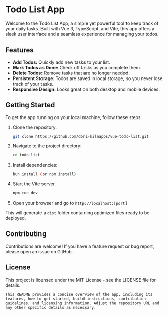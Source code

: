 # Todo List App

Welcome to the Todo List App, a simple yet powerful tool to keep track of your daily tasks. Built with Vue 3, TypeScript, and Vite, this app offers a sleek user interface and a seamless experience for managing your todos.

## Features

- **Add Todos:** Quickly add new tasks to your list.
- **Mark Todos as Done:** Check off tasks as you complete them.
- **Delete Todos:** Remove tasks that are no longer needed.
- **Persistent Storage:** Todos are saved in local storage, so you never lose track of your tasks.
- **Responsive Design:** Looks great on both desktop and mobile devices.

## Getting Started

To get the app running on your local machine, follow these steps:

1. Clone the repository:
    ```sh
    git clone https://github.com/dbni-kilnapps/vue-todo-list.git
    ```

2. Navigate to the project directory:
    ```sh
    cd todo-list
    ```

3. Install dependencies:
    ```sh
    bun install (or npm install)
    ```
4. Start the Vite server
    ```sh
    npm run dev
    ```

5. Open your browser and go to `http://localhost:[port]`

This will generate a `dist` folder containing optimized files ready to be deployed.

## Contributing
Contributions are welcome! If you have a feature request or bug report, please open an issue on GitHub.

## License
This project is licensed under the MIT License - see the LICENSE file for details.

```
This README provides a concise overview of the app, including its features, how to get started, build instructions, contribution guidelines, and licensing information. Adjust the repository URL and any other specific details as necessary.